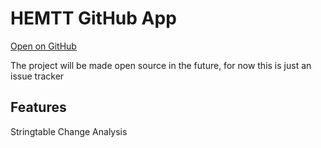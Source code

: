# HEMTT GitHub App

[Open on GitHub](https://github.com/apps/hemtt)

The project will be made open source in the future, for now this is just an issue tracker

## Features  
Stringtable Change Analysis
